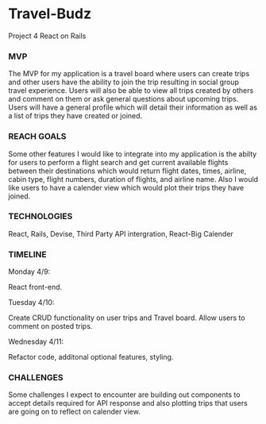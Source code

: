 
<h1>Travel-Budz</h1>
 Project 4 React on Rails
 

<h3>MVP</h3>
  
  The MVP for my application is a travel board where users can create trips and other users have the ability to join the trip resulting in social group travel experience. Users will also be able to view all trips created by others and comment on them or ask general questions about upcoming trips. Users will have a general profile which will detail their information as well as a list of trips they have created or joined.


<h3>REACH GOALS</h3>
 
  Some other features I would like to integrate into my application is the abilty for users to perform a flight search and get current available flights between their destinations which would return flight dates, times, airline, cabin type, flight numbers, duration of flights, and airline name.
  Also I would like users to have a calender view which would plot their trips they have joined.
 
 

<h3>TECHNOLOGIES</h3>
 
 React, Rails, Devise, Third Party API intergration, React-Big Calender
 

<h3>TIMELINE</h3>
 
Monday 4/9:
 
React front-end.
 
Tuesday 4/10:
 
Create CRUD functionality on user trips and Travel board. Allow users to comment on posted trips.

 
 Wednesday 4/11: 
 
Refactor code, additonal optional features, styling.
 

<h3>CHALLENGES</h3>
 
 Some challenges I expect to encounter are building out components to accept details required for API response and also plotting trips that users are going on to reflect on calender view.